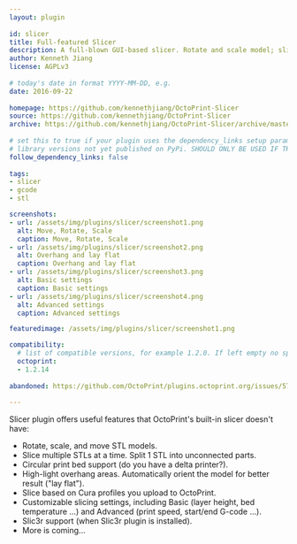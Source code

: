 ```yaml
---
layout: plugin
    
id: slicer
title: Full-featured Slicer
description: A full-blown GUI-based slicer. Rotate and scale model; slice multiple STL files at a time; set layer height and other slicing settings.
author: Kenneth Jiang
license: AGPLv3
    
# today's date in format YYYY-MM-DD, e.g.
date: 2016-09-22
    
homepage: https://github.com/kennethjiang/OctoPrint-Slicer
source: https://github.com/kennethjiang/OctoPrint-Slicer
archive: https://github.com/kennethjiang/OctoPrint-Slicer/archive/master.zip
    
# set this to true if your plugin uses the dependency_links setup parameter to include
# library versions not yet published on PyPi. SHOULD ONLY BE USED IF THERE IS NO OTHER OPTION!
follow_dependency_links: false
    
tags:
- slicer
- gcode
- stl

screenshots: 
- url: /assets/img/plugins/slicer/screenshot1.png
  alt: Move, Rotate, Scale
  caption: Move, Rotate, Scale
- url: /assets/img/plugins/slicer/screenshot2.png
  alt: Overhang and lay flat
  caption: Overhang and lay flat
- url: /assets/img/plugins/slicer/screenshot3.png
  alt: Basic settings
  caption: Basic settings
- url: /assets/img/plugins/slicer/screenshot4.png
  alt: Advanced settings
  caption: Advanced settings

featuredimage: /assets/img/plugins/slicer/screenshot1.png

compatibility:
  # list of compatible versions, for example 1.2.0. If left empty no specific version requirement will be assumed
  octoprint:
  - 1.2.14
  
abandoned: https://github.com/OctoPrint/plugins.octoprint.org/issues/572
  
---
```


Slicer plugin offers useful features that OctoPrint's built-in slicer doesn't have:

- Rotate, scale, and move STL models.
- Slice multiple STLs at a time. Split 1 STL into unconnected parts.
- Circular print bed support (do you have a delta printer?).
- High-light overhang areas. Automatically orient the model for better result ("lay flat").
- Slice based on Cura profiles you upload to OctoPrint.
- Customizable slicing settings, including Basic (layer height, bed temperature ...) and Advanced (print speed, start/end G-code ...).
- Slic3r support (when Slic3r plugin is installed).
- More is coming...

